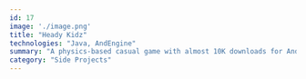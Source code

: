 ```yaml
---
id: 17
image: './image.png'
title: "Heady Kidz"
technologies: "Java, AndEngine"
summary: "A physics-based casual game with almost 10K downloads for Android devices."
category: "Side Projects"
---
```

